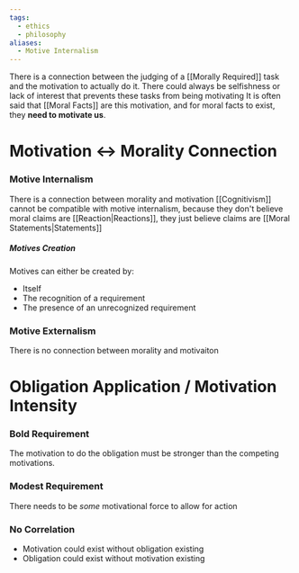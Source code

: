 ```yaml
---
tags:
  - ethics
  - philosophy
aliases:
  - Motive Internalism
---
```

There is a connection between the judging of a [[Morally Required]] task and the motivation to actually do it. 
There could always be selfishness or lack of interest that prevents these tasks from being motivating
It is often said that [[Moral Facts]] are this motivation, and for moral facts to exist, they **need to motivate us**.
# Motivation <-> Morality Connection
### Motive Internalism
There is a connection between morality and motivation
[[Cognitivism]] cannot be compatible with motive internalism, because they don't believe moral claims are [[Reaction|Reactions]], they just believe claims are [[Moral Statements|Statements]]
##### Motives Creation
Motives can either be created by:
- Itself
- The recognition of a requirement
- The presence of an unrecognized requirement
### Motive Externalism
There is no connection between morality and motivaiton
# Obligation Application / Motivation Intensity
### Bold Requirement
The motivation to do the obligation must be stronger than the competing motivations.
### Modest Requirement
There needs to be *some* motivational force to allow for action
### No Correlation
- Motivation could exist without obligation existing
- Obligation could exist without motivation existing